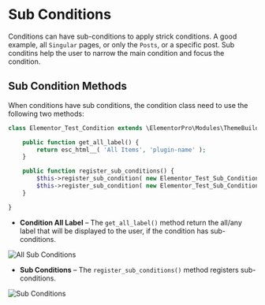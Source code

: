 # Sub Conditions

<Badge type="tip" vertical="top" text="Elementor Pro" /> <Badge type="warning" vertical="top" text="Advanced" />

Conditions can have sub-conditions to apply strick conditions. A good example, all `Singular` pages, or only the `Posts`, or a specific post. Sub conditins help the user to narrow the main condition and focus the condition.

## Sub Condition Methods

When conditions have sub conditions, the condition class need to use the following two methods:

```php
class Elementor_Test_Condition extends \ElementorPro\Modules\ThemeBuilder\Conditions\Condition_Base {

	public function get_all_label() {
		return esc_html__( 'All Items', 'plugin-name' );
	}

	public function register_sub_conditions() {
		$this->register_sub_condition( new Elementor_Test_Sub_Condition_1(); );
		$this->register_sub_condition( new Elementor_Test_Sub_Condition_2(); );
	}

}
```

* **Condition All Label** – The `get_all_label()` method return the all/any label that will be displayed to the user, if the condition has sub-conditions.

<img :src="$withBase('/assets/img/elementor-theme-all-sub-conditions.png')" alt="All Sub Conditions">

* **Sub Conditions** – The `register_sub_conditions()` method registers sub-conditions.

<img :src="$withBase('/assets/img/elementor-theme-sub-condition.png')" alt="Sub Conditions">

